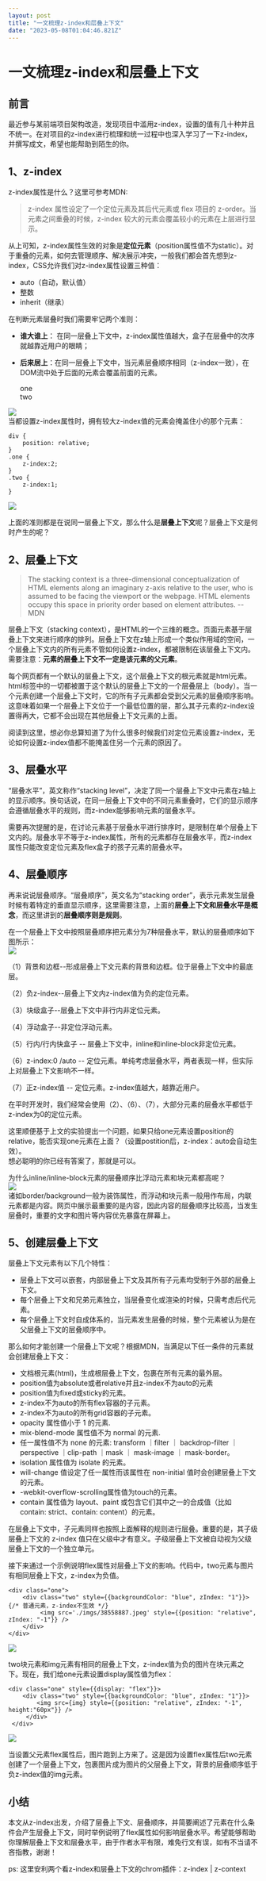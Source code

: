 ```yaml
---
layout: post
title: "一文梳理z-index和层叠上下文"
date: "2023-05-08T01:04:46.821Z"
---
```

一文梳理z-index和层叠上下文
=================

前言
--

最近参与某前端项目架构改造，发现项目中滥用z-index，设置的值有几十种并且不统一。在对项目的z-index进行梳理和统一过程中也深入学习了一下z-index，并撰写成文，希望也能帮助到陌生的你。

1、z-index
---------

z-index属性是什么？这里可参考MDN:

> z-index 属性设定了一个定位元素及其后代元素或 flex 项目的 z-order。当元素之间重叠的时候，z-index 较大的元素会覆盖较小的元素在上层进行显示。

从上可知，z-index属性生效的对象是**定位元素**（position属性值不为static）。对于重叠的元素，如何去管理顺序、解决展示冲突，一般我们都会首先想到z-index，CSS允许我们对z-index属性设置三种值：

*   auto（自动，默认值）
*   整数
*   inherit（继承）

在判断元素层叠时我们需要牢记两个准则：

*   **谁大谁上**： 在同一层叠上下文中，z-index属性值越大，盒子在层叠中的次序就越靠近用户的眼睛；
*   **后来居上**：在同一层叠上下文中，当元素层叠顺序相同（z-index一致），在DOM流中处于后面的元素会覆盖前面的元素。

    <body>
    <div class="one">one</div>
    <div class="two">two</div>
    </body>
    

![](https://img2023.cnblogs.com/blog/1083040/202305/1083040-20230504225836073-88304692.png)  
当都设置z-index属性时，拥有较大z-index值的元素会掩盖住小的那个元素：

    div {
    	position: relative;
    }
    .one {
    	z-index:2;
    }
    .two {
    	z-index:1;
    }
    

![](https://img2023.cnblogs.com/blog/1083040/202305/1083040-20230504225951652-1988202188.png)

上面的准则都是在说同一层叠上下文，那么什么是**层叠上下文**呢？层叠上下文是何时产生的呢？

2、层叠上下文
-------

> The stacking context is a three-dimensional conceptualization of HTML elements along an imaginary z-axis relative to the user, who is assumed to be facing the viewport or the webpage. HTML elements occupy this space in priority order based on element attributes. -- MDN

层叠上下文（stacking context），是HTML的一个三维的概念。页面元素基于层叠上下文来进行顺序的排列。层叠上下文在z轴上形成一个类似作用域的空间，一个层叠上下文内的所有元素不管如何设置z-index，都被限制在该层叠上下文内。需要注意：**元素的层叠上下文不一定是该元素的父元素**。

每个网页都有一个默认的层叠上下文，这个层叠上下文的根元素就是html元素。html标签中的一切都被置于这个默认的层叠上下文的一个层叠层上（body）。当一个元素创建一个层叠上下文时，它的所有子元素都会受到父元素的层叠顺序影响。这意味着如果一个层叠上下文位于一个最低位置的层，那么其子元素的z-index设置得再大，它都不会出现在其他层叠上下文元素的上面。

阅读到这里，想必你总算知道了为什么很多时候我们对定位元素设置z-index，无论如何设置z-index值都不能掩盖住另一个元素的原因了。

3、层叠水平
------

“层叠水平”，英文称作“stacking level”，决定了同一个层叠上下文中元素在z轴上的显示顺序。换句话说，在同一层叠上下文中的不同元素重叠时，它们的显示顺序会遵循层叠水平的规则，而z-index能够影响元素的层叠水平。

需要再次提醒的是，在讨论元素基于层叠水平进行排序时，是限制在单个层叠上下文内的。层叠水平不等于z-index属性，所有的元素都存在层叠水平，而z-index属性只能改变定位元素及flex盒子的孩子元素的层叠水平。

4、层叠顺序
------

再来说说层叠顺序。“层叠顺序”，英文名为“stacking order”，表示元素发生层叠时候有着特定的垂直显示顺序，这里需要注意，上面的**层叠上下文和层叠水平是概念**，而这里讲到的**层叠顺序则是规则**。

在一个层叠上下文中按照层叠顺序把元素分为7种层叠水平，默认的层叠顺序如下图所示：  
![](https://img2023.cnblogs.com/blog/1083040/202305/1083040-20230507203110172-1433943299.png)

（1）背景和边框--形成层叠上下文元素的背景和边框。位于层叠上下文中的最底层。

（2）负z-index--层叠上下文内z-index值为负的定位元素。

（3）块级盒子--层叠上下文中非行内非定位元素。

（4）浮动盒子--非定位浮动元素。

（5）行内/行内快盒子 -- 层叠上下文中，inline和inline-block非定位元素。

（6）z-index:0 /auto -- 定位元素。单纯考虑层叠水平，两者表现一样，但实际上对层叠上下文影响不一样。

（7）正z-index值 -- 定位元素。z-index值越大，越靠近用户。

在平时开发时，我们经常会使用（2）、（6）、（7），大部分元素的层叠水平都低于z-index为0的定位元素。

这里顺便基于上文的实验提出一个问题，如果只给one元素设置position的relative，能否实现one元素在上面？（设置postition后，z-index：auto会自动生效）。  
想必聪明的你已经有答案了，那就是可以。

为什么inline/inline-block元素的层叠顺序比浮动元素和块元素都高呢？  
![](https://img2023.cnblogs.com/blog/1083040/202305/1083040-20230507205323763-1790540839.png)  
诸如border/background一般为装饰属性，而浮动和块元素一般用作布局，内联元素都是内容。网页中展示最重要的是内容，因此内容的层叠顺序比较高，当发生层叠时，重要的文字和图片等内容优先暴露在屏幕上。

5、创建层叠上下文
---------

层叠上下文元素有以下几个特性：

*   层叠上下文可以嵌套，内部层叠上下文及其所有子元素均受制于外部的层叠上下文。
*   每个层叠上下文和兄弟元素独立，当层叠变化或渲染的时候，只需考虑后代元素。
*   每个层叠上下文时自成体系的，当元素发生层叠的时候，整个元素被认为是在父层叠上下文的层叠顺序中。

那么如何才能创建一个层叠上下文呢？根据MDN，当满足以下任一条件的元素就会创建层叠上下文：

*   文档根元素(html)，生成根层叠上下文，包裹在所有元素的最外层。
*   position值为absolute或者relative并且z-index不为auto的元素
*   position值为fixed或sticky的元素。
*   z-index不为auto的所有flex容器的子元素。
*   z-index不为auto的所有grid容器的子元素。
*   opacity 属性值小于 1 的元素.
*   mix-blend-mode 属性值不为 normal 的元素.
*   任一属性值不为 none 的元素: transform ｜filter ｜ backdrop-filter ｜ perspective ｜clip-path ｜mask ｜ mask-image ｜ mask-border。
*   isolation 属性值为 isolate 的元素。
*   will-change 值设定了任一属性而该属性在 non-initial 值时会创建层叠上下文的元素。
*   \-webkit-overflow-scrolling属性值为touch的元素。
*   contain 属性值为 layout、paint 或包含它们其中之一的合成值（比如 contain: strict、contain: content）的元素。

在层叠上下文中，子元素同样也按照上面解释的规则进行层叠。重要的是，其子级层叠上下文的 z-index 值只在父级中才有意义。子级层叠上下文被自动视为父级层叠上下文的一个独立单元。

接下来通过一个示例说明flex属性对层叠上下文的影响。代码中，two元素与图片有相同层叠上下文，z-index为负值。

    <div class="one">
    	<div class="two" style={{backgroundColor: "blue", zIndex: "1"}}>  {/* 普通元素，z-index不生效 */}
    		 <img src='./imgs/38558887.jpeg' style={{position: "relative", zIndex: "-1"}} />
    	</div>
    </div>
    

![](https://img2023.cnblogs.com/blog/1083040/202305/1083040-20230507213529032-100673549.png)

two块元素和img元素有相同的层叠上下文，z-index值为负的图片在块元素之下。现在，我们给one元素设置display属性值为flex：

    <div class="one" style={{display: "flex"}}>
    	<div class="two" style={{backgroundColor: "blue", zIndex: "1"}}> 
    		<img src={img} style={{position: "relative", zIndex: "-1", height:"60px"}} />
    	 </div>
     </div>
    

![](https://img2023.cnblogs.com/blog/1083040/202305/1083040-20230507224546698-477165518.png)

当设置父元素flex属性后，图片跑到上方来了。这是因为设置flex属性后two元素创建了一个层叠上下文，包裹图片成为图片的父层叠上下文，背景的层叠顺序低于负z-index值的img元素。

小结
--

本文从z-index出发，介绍了层叠上下文、层叠顺序，并简要阐述了元素在什么条件会产生层叠上下文，同时举例说明了flex属性如何影响层叠水平。希望能够帮助你理解层叠上下文和层叠水平，由于作者水平有限，难免行文有误，如有不当请不吝指教，谢谢！

ps: 这里安利两个看z-index和层叠上下文的chrom插件：z-index | z-context